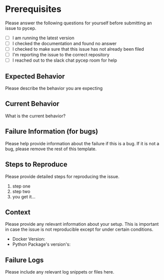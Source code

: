 # Prerequisites

Please answer the following questions for yourself before submitting an issue to pycep.

-   [ ] I am running the latest version
-   [ ] I checked the documentation and found no answer
-   [ ] I checked to make sure that this issue has not already been filed
-   [ ] I'm reporting the issue to the correct repository
-   [ ] I reached out to the slack chat pycep room for help

## Expected Behavior

Please describe the behavior you are expecting

## Current Behavior

What is the current behavior?

## Failure Information (for bugs)

Please help provide information about the failure if this is a bug. If it is not a bug, please remove the rest of this template.

## Steps to Reproduce

Please provide detailed steps for reproducing the issue.

1.  step one
2.  step two
3.  you get it...

## Context

Please provide any relevant information about your setup. This is important in case the issue is not reproducible except for under certain conditions.

-   Docker Version:
-   Python Package's version's:

## Failure Logs

Please include any relevant log snippets or files here.